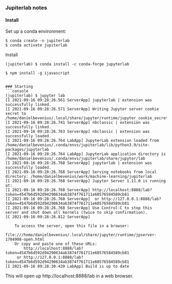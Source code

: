 ### Jupiterlab notes

#### Install
Set up a conda environment:
```console
$ conda create -n jupiterlab
$ conda activate jupiterlab
```

Install 
```console
(jupiterlab) $ conda install -c conda-forge jupyterlab
```

```console
$ npm install -g ijavascript


### Starting
```console
(jupiterlab) $ jupyter lab
[I 2021-09-16 09:28:26.561 ServerApp] jupyterlab | extension was successfully linked.
[I 2021-09-16 09:28:26.571 ServerApp] Writing Jupyter server cookie secret to /home/danielbevenius/.local/share/jupyter/runtime/jupyter_cookie_secret
[I 2021-09-16 09:28:26.741 ServerApp] nbclassic | extension was successfully linked.
[I 2021-09-16 09:28:26.763 ServerApp] nbclassic | extension was successfully loaded.
[I 2021-09-16 09:28:26.764 LabApp] JupyterLab extension loaded from /home/danielbevenius/.conda/envs/jupiterlab/lib/python3.9/site-packages/jupyterlab
[I 2021-09-16 09:28:26.764 LabApp] JupyterLab application directory is /home/danielbevenius/.conda/envs/jupiterlab/share/jupyter/lab
[I 2021-09-16 09:28:26.768 ServerApp] jupyterlab | extension was successfully loaded.
[I 2021-09-16 09:28:26.768 ServerApp] Serving notebooks from local directory: /home/danielbevenius/work/machine-learning/jupiterlab
[I 2021-09-16 09:28:26.768 ServerApp] Jupyter Server 1.11.0 is running at:
[I 2021-09-16 09:28:26.768 ServerApp] http://localhost:8888/lab?token=4547b6d592d94290634ab3874f761711e60576584589cb81
[I 2021-09-16 09:28:26.768 ServerApp]  or http://127.0.0.1:8888/lab?token=4547b6d592d94290634ab3874f761711e60576584589cb81
[I 2021-09-16 09:28:26.768 ServerApp] Use Control-C to stop this server and shut down all kernels (twice to skip confirmation).
[C 2021-09-16 09:28:26.812 ServerApp] 
    
    To access the server, open this file in a browser:
        file:///home/danielbevenius/.local/share/jupyter/runtime/jpserver-1704908-open.html
    Or copy and paste one of these URLs:
        http://localhost:8888/lab?token=4547b6d592d94290634ab3874f761711e60576584589cb81
     or http://127.0.0.1:8888/lab?token=4547b6d592d94290634ab3874f761711e60576584589cb81
[I 2021-09-16 09:28:30.420 LabApp] Build is up to date
```
This will open up http://localhost:8888/lab in a web browser.
